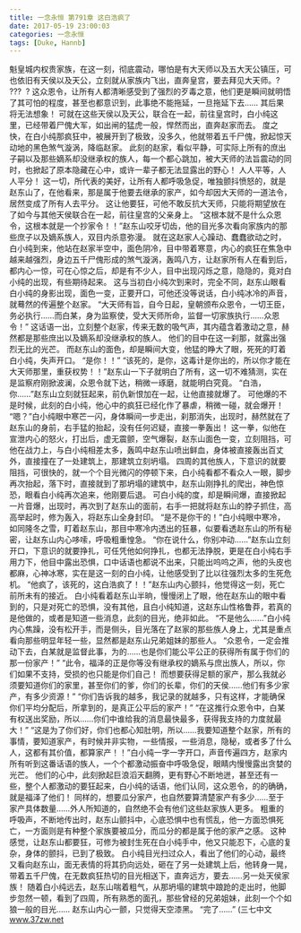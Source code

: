 ```yaml
---
title: 一念永恒 第791章 这白浩疯了
date: 2017-05-19 23:00:03
categories: 一念永恒
tags: [Duke, Hannb]
---
```


魁皇城内权贵家族，在这一刻，彻底震动，哪怕是有大天师以及五大天公镇压，可也依旧有天侯以及天公，立刻就从家族内飞出，直奔皇宫，要去拜见大天师。? ???  ?
这众恩令，让所有人都清晰感受到了强烈的歹毒之意，他们更是瞬间就明悟了其可怕的程度，甚至也都意识到，此事绝不能拖延，一旦拖延下去……
其后果将无法想象！
可就在这些天侯以及天公，联合在一起，前往皇宫时，白小纯这里，已经带着尸傀大军，如出闸的猛虎一般，悍然而出，直奔赵家而去。
度之快，在白小纯那疯狂中，被展开到了极致，没多久，他就带着五千尸傀，掀起惊天动地的黑色煞气漩涡，降临赵家。
此刻的赵家，看似平静，可实际上所有的庶出子嗣以及那些嫡系却没继承权的族人，每一个都心跳加，被大天师的法旨震动的同时，也掀起了原本隐藏在心中，或许一辈子都无法显露出的野心！
人人平等，人人平分！
这一切，所代表的美好，让所有人都呼吸急促，唯独颤抖愤怒的，就是赵东山了，在他看来，那是属于他要去继承的家产，如今却因大天师的一道法令，居然变成了所有人去平分。
这让他要狂，可他不敢反抗大天师，只能将期望放在了如今与其他天侯联合在一起，前往皇宫的父亲身上。
“这根本就不是什么众恩令，这根本就是一个抄家令！！”赵东山咬牙切齿，他的目光多次看向家族内的那些庶子以及嫡系族人，双目内杀意弥漫。
就在这赵家人心躁动、蠢蠢欲动之时，白小纯到来，他站在赵家半空中，面色阴冷，目中带着寒意，内心的疯狂在焦急中越来越强烈，身边五千尸傀形成的煞气漩涡，轰鸣八方，让赵家所有人在看到后，都内心一惊，可在心惊之后，却是有不少人，目中出现闪烁之意，隐隐的，竟对白小纯的出现，有些期待起来。
这与当初白小纯次到来时，完全不同，赵东山眼看白小纯的身影出现，面色一变，正要开口，可他还没等说话，白小纯冰冷的声音，就蓦然的传遍整个赵家。
“大天师有旨，自今日起，皇朝颁布众恩令，一切王臣，务必执行……而白某，身为监察使，受大天师所命，监督一切家族执行……众恩令！”
这话语一出，立刻整个赵家，传来无数的吸气声，其内蕴含着激动之意，赫然都是那些庶出以及嫡系却没继承权的族人。
他们的目中在这一刹那，就露出强烈无比的光芒。
而赵东山的面色，却是瞬间大变，他猛的睁大了眼，死死的盯着白小纯，失声开口。
“是你！！”
“该死的，是你，这毒计是你出的，所以你才能在大天师那里，重获权势！！”赵东山一下子就明白了所有，这一切不难猜测，实在是监察府刚掀波澜，众恩令就下达，稍微一琢磨，就能明白究竟。
“白浩，你……”赵东山立刻就狂起来，前仇新恨加在一起，让他直接就爆了。
可他爆的不是时候，此刻的白小纯，他心中的疯狂已经化作了暴虐，稍微一碰，就会爆开！
“嗯？”白小纯眼中寒芒一闪，身体瞬间一步走出，刹那消失，出现时，赫然就在了赵东山的身前，右手猛的抬起，没有任何迟疑，直接一拳轰出！
这一拳，似他在宣泄内心的怒火，打出后，虚无震颤，空气爆裂，赵东山面色一变，立刻阻挡，可他在战力上，与白小纯相差太多，轰鸣中赵东山喷出鲜血，身体被直接轰出百丈外，直接撞在了一处建筑上，那建筑立刻坍塌。
四周的其他族人，下意识的就要阻挡，可很快的，就一个个目光微闪的停顿下来，白小纯看都不看众人一眼，脚步再次抬起，落下时，直接就到了那坍塌的建筑中，赵东山刚挣扎的爬出，神色惊恐，眼看白小纯再次追来，他刚要后退。
可白小纯的度，却是瞬间爆，直接掀起一片音爆，出现时，再次到了赵东山的面前，右手一把就将赵东山的脖子抓住，高高举起时，修为轰入，将赵东山全身封印。
“是不是你干的！”白小纯眼中寒冷，如同隆冬之雪，盯着赵东山，那目中寒冷内透出的狂暴，似要看透赵东山的所有秘密，让赵东山内心哆嗦，呼吸粗重惶急。
“你在说什么，你别冲动……”赵东山立刻开口，下意识的就要挣扎，可任凭他如何挣扎，也都无法挣脱，更是在白小纯右手用力下，他目中露出恐惧，口中话语也都说不出来，只能出呜呜之声，他的头皮也都麻，心神冰寒，实在是这一刻的白小纯，让他感受到了比以往强烈太多的生死危机。
“他疯了，该死的，这白浩疯了！！”赵东山内心颤抖，他觉得这一刻，死亡前所未有的接近。
白小纯看着赵东山半晌，慢慢闭上了眼，他在赵东山的眼中看到的，只是对死亡的恐惧，没有其他，且白小纯知道，这赵东山性格鲁莽，若真的是他做的，或者是知道一些消息，此刻的目光，绝非如此。
“不是他么……”白小纯内心焦躁，没有松开手，而是侧头，目光落在了赵家的那些族人身上，尤其是重点看向那些明显年轻一些，显然都是赵东山兄弟姐妹的那些人。
“众恩令，一定会推动下去，白某就是监督此事，为的……也是你们能公平公正的获得所有属于你们的那一份家产！”
“此令，福泽的正是你等没有继承权的嫡系与庶出族人，所以，你们如果不支持，受损的也只能是你们自己！
而想要获得足额的家产，那么我就必须要知道你们的家里，甚至你们的爹，你们的长辈，你们的天侯……他们有多少家产，有多少资源！”
“你们告诉我的越多，我记录的就越多，只有这样，才能确保你们平均分配后，所拿到的，是真正公平后的家产！”
“在这推行众恩令中，白某有权送出奖励，所以……你们中谁给我的消息最快最多，获得我支持的力度就最大！”
“这是为了你们好，你们也都心知肚明，所以……我要知道整个赵家，所有的事情，要知道家产，有时候并非实物，一些情报，一些消息，隐秘，或者多了什么人，这都有其价值，都算家产！！”白小纯一字一字开口，声音传遍四方，赵家内所有听到这番话语的族人，一个个都激动振奋中呼吸急促，眼睛内慢慢露出贪婪的光芒。
他们的心中，此刻掀起巨浪滔天翻腾，更有野心不断地迸，甚至还有一些，整个人都激动的要狂起来，白小纯的话语，他们认同，这众恩令，的的确确，就是福泽了他们！
同样的，想要瓜分家产，也自然要算清楚家产有多少……至于家产具体数量……外人所知道的，自然绝不会有他们这些赵家族人更多。
粗重的呼吸声，不断地传出时，赵东山颤抖中，心底恐惧中也有慌乱，他一方面恐惧死亡，一方面则是有种整个家族要被瓜分，而瓜分的都是属于他的家产之感。
这种感觉，让赵东山都要狂，可修为被封生死在白小纯手中，他又只能忍下，心底的复杂，身体的颤抖，已到了极致。
白小纯目光扫过众人，看出了他们的心动，最终又看向赵东山，面无表情的将其扔向远处，砸在了另一处建筑上后，他转身一晃，带着五千尸傀，在无数疯狂热切的目光相送下，直奔远方，要去……另一处天侯家族！
随着白小纯远去，赵东山喘着粗气，从那坍塌的建筑中踉跄的走出时，他脚步忽然一顿，看到了四周，所有熟悉的面孔，那些曾经的兄弟姐妹，此刻一个个如狼一般的目光……
赵东山内心一颤，只觉得天空漆黑。
“完了……”
(三七中文 www.37zw.net